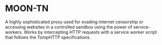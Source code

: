 # MOON-TN
A highly sophisticated proxy used for evading internet censorship or accessing websites in a controlled sandbox using the power of service-workers. Works by intercepting HTTP requests with a service worker script that follows the TompHTTP specifications.
